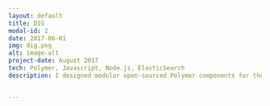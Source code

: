 ```yaml
---
layout: default
title: DIG
modal-id: 2
date: 2017-06-01
img: dig.png
alt: image-alt
project-date: August 2017
tech: Polymer, Javascript, Node.js, ElasticSearch
description: I designed modular open-sourced Polymer components for the <a href="http://usc-isi-i2.github.io/dig/" target="_blank">Dig</a> domain specific deep web search tool over the summer of 2017. The major feature I built was an export button that decreased search time by up to 400% and increased results from 25 to over 10,000. Check out the customizable Search UI on github <a href="https://github.com/NextCenturyCorporation/dig-ui" target="_blank">here</a> and the Polymer element repository <a href="https://github.com/DigElements" target="_blank">here</a>.


---
```

